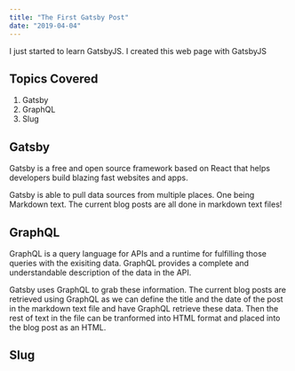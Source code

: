 ```yaml
---
title: "The First Gatsby Post"
date: "2019-04-04"
---
```


I just started to learn GatsbyJS. I created this web page with GatsbyJS

## Topics Covered

1. Gatsby
2. GraphQL
3. Slug

## Gatsby

Gatsby is a free and open source framework based on React that helps developers build blazing fast websites and apps.

Gatsby is able to pull data sources from multiple places. One being Markdown text. The current blog posts are all done in markdown text files!

## GraphQL

GraphQL is a query language for APIs and a runtime for fulfilling those queries with the exisiting data. GraphQL provides a complete and understandable description of the data in the API. 

Gatsby uses GraphQL to grab these information. The current blog posts are retrieved using GraphQL as we can define the title and the date of the post in the markdown text file and have GraphQL retrieve these data. Then the rest of text in the file can be tranformed into HTML format and placed into the blog post as an HTML.

## Slug